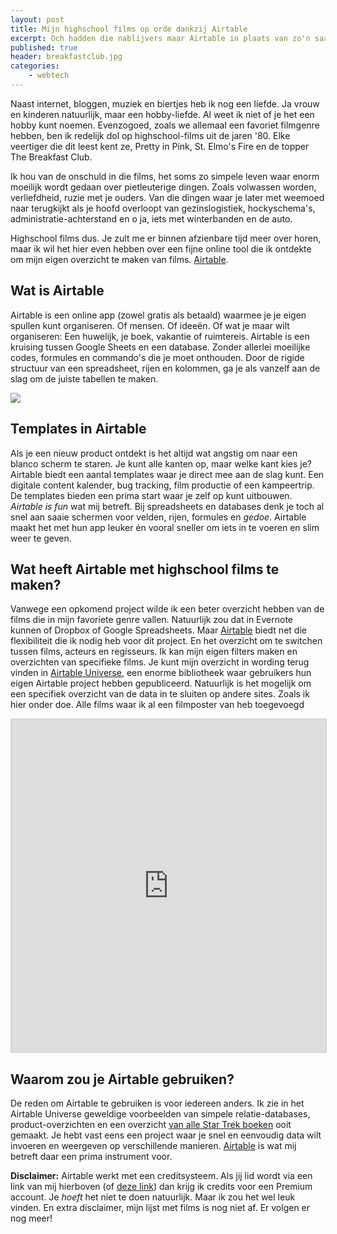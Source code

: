 ```yaml
---
layout: post
title: Mijn highschool films op orde dankzij Airtable
excerpt: Och hadden die nablijvers maar Airtable in plaats van zo'n saaie schrijfopdracht!
published: true
header: breakfastclub.jpg
categories: 
    - webtech
---
```

Naast internet, bloggen, muziek en biertjes heb ik nog een liefde. Ja vrouw en kinderen natuurlijk, maar een hobby-liefde. Al weet ik niet of je het een hobby kunt noemen. Evenzogoed, zoals we allemaal een favoriet filmgenre hebben, ben ik redelijk dol op highschool-films uit de jaren '80. Elke veertiger die dit leest kent ze, Pretty in Pink, St. Elmo's Fire en de topper The Breakfast Club. 

Ik hou van de onschuld in die films, het soms zo simpele leven waar enorm moeilijk wordt gedaan over pietleuterige dingen. Zoals volwassen worden, verliefdheid, ruzie met je ouders. Van die dingen waar je later met weemoed naar terugkijkt als je hoofd overloopt van gezinslogistiek, hockyschema's, administratie-achterstand en o ja, iets met winterbanden en de auto. 

Highschool films dus. Je zult me er binnen afzienbare tijd meer over horen, maar ik wil het hier even hebben over een fijne online tool die ik ontdekte om mijn eigen overzicht te maken van films. [Airtable][1].

## Wat is Airtable
Airtable is een online app (zowel gratis als betaald) waarmee je je eigen spullen kunt organiseren. Of mensen. Of ideeën. Of wat je maar wilt organiseren: Een huwelijk, je boek, vakantie of ruimtereis. Airtable is een kruising tussen Google Sheets en een database. Zonder allerlei moeilijke codes, formules en commando's die je moet onthouden. Door de rigide structuur van een spreadsheet, rijen en kolommen, ga je als vanzelf aan de slag om de juiste tabellen te maken. 

![][image-1]

## Templates in Airtable
Als je een nieuw product ontdekt is het altijd wat angstig om naar een blanco scherm te staren. Je kunt alle kanten op, maar welke kant kies je? Airtable biedt een aantal templates waar je direct mee aan de slag kunt. Een digitale content kalender, bug tracking, film productie of een kampeertrip. De templates bieden een prima start waar je zelf op kunt uitbouwen.  
*Airtable is fun* wat mij betreft. Bij spreadsheets en databases denk je toch al snel aan saaie schermen voor velden, rijen, formules en _gedoe_. Airtable maakt het met hun app leuker én vooral sneller om iets in te voeren en slim weer te geven. 

## Wat heeft Airtable met highschool films te maken?
Vanwege een opkomend project wilde ik een beter overzicht hebben van de films die in mijn favoriete genre vallen. Natuurlijk zou dat in Evernote kunnen of Dropbox of Google Spreadsheets. Maar [Airtable][2] biedt net die flexibiliteit die ik nodig heb voor dít project. En het overzicht om te switchen tussen films, acteurs en regisseurs. Ik kan mijn eigen filters maken en overzichten van specifieke films. Je kunt mijn overzicht in wording terug vinden in [Airtable Universe][3], een enorme bibliotheek waar gebruikers hun eigen Airtable project hebben gepubliceerd. Natuurlijk is het mogelijk om een specifiek overzicht van de data in te sluiten op andere sites. Zoals ik hier onder doe. Alle films waar ik al een filmposter van heb toegevoegd

<iframe class="airtable-embed" src="https://airtable.com/embed/shr8JXjYvc0vkdOQX?backgroundColor=cyan&viewControls=on" frameborder="0" onmousewheel="" width="100%" height="533" style="background: transparent; border: 1px solid #ccc;"></iframe>

## Waarom zou je Airtable gebruiken?
De reden om Airtable te gebruiken is voor iedereen anders. Ik zie in het Airtable Universe geweldige voorbeelden van simpele relatie-databases, product-overzichten en een overzicht [van alle Star Trek boeken][4] ooit gemaakt. Je hebt vast eens een project waar je snel en eenvoudig data wilt invoeren en weergeven op verschillende manieren. [Airtable][5] is wat mij betreft daar een prima instrument voor. 

**Disclaimer:** Airtable werkt met een creditsysteem. Als jij lid wordt via een link van mij hierboven (of [deze link][6]) dan krijg ik credits voor een Premium account. Je _hoeft_ het niet te doen natuurlijk. Maar ik zou het wel leuk vinden. En extra disclaimer, mijn lijst met films is nog niet af. Er volgen er nog meer!

[1]:	https://airtable.com/invite/r/U3HyHwu1
[2]:	https://airtable.com/invite/r/U3HyHwu1
[3]:	https://airtable.com/universe
[4]:	https://airtable.com/universe/expsZ6vRPGwedtNfq/every-star-trek-book-ever
[5]:	https://airtable.com/invite/r/U3HyHwu1
[6]:	https://airtable.com/invite/r/U3HyHwu1

[image-1]:	/images/airtable.png